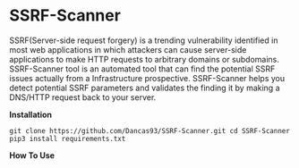 # SSRF-Scanner

SSRF(Server-side request forgery) is a trending vulnerability identified in most web applications in which attackers can cause server-side applications to make HTTP requests to arbitrary domains or subdomains. SSRF-Scanner tool is an automated tool that can find the potential SSRF issues actually from a Infrastructure prospective. SSRF-Scanner helps you detect potential SSRF parameters and validates the finding it by making a DNS/HTTP request back to your server. 

**Installation**

`git clone https://github.com/Dancas93/SSRF-Scanner.git
cd SSRF-Scanner
pip3 install requirements.txt`

**How To Use**

